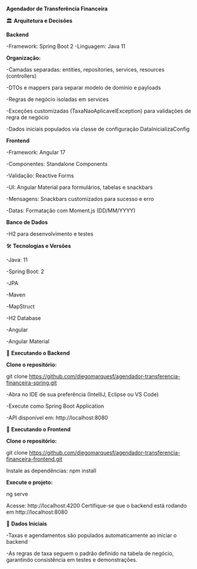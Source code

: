 **Agendador de Transferência Financeira**

🏛 **Arquitetura e Decisões**

**Backend**

-Framework: Spring Boot 2
-Linguagem: Java 11

**Organização:**

-Camadas separadas: entities, repositories, services, resources (controllers)

-DTOs e mappers para separar modelo de domínio e payloads

-Regras de negócio isoladas em services

-Exceções customizadas (TaxaNaoAplicavelException) para validações de regra de negócio

-Dados iniciais populados via classe de configuração DataInicializaConfig

**Frontend**

-Framework: Angular 17

-Componentes: Standalone Components

-Validação: Reactive Forms

-UI: Angular Material para formulários, tabelas e snackbars

-Mensagens: Snackbars customizados para sucesso e erro

-Datas: Formatação com Moment.js (DD/MM/YYYY)

**Banco de Dados**

-H2 para desenvolvimento e testes

🛠 **Tecnologias e Versões**

-Java: 11

-Spring Boot: 2

-JPA

-Maven

-MapStruct

-H2 Database

-Angular

-Angular Material

🚀 **Executando o Backend**

**Clone o repositório:**

git clone https://github.com/diegomarquesf/agendador-transferencia-financeira-spring.git

-Abra no IDE de sua preferência (IntelliJ, Eclipse ou VS Code)

-Execute como Spring Boot Application

-API disponível em: http://localhost:8080

🚀 **Executando o Frontend**

**Clone o repositório:**

git clone https://github.com/diegomarquesf/agendador-transferencia-financeira-frontend.git

Instale as dependências:
npm install

**Execute o projeto:**

ng serve

Acesse: http://localhost:4200
Certifique-se que o backend está rodando em http://localhost:8080

💾 **Dados Iniciais**

-Taxas e agendamentos são populados automaticamente ao iniciar o backend

-As regras de taxa seguem o padrão definido na tabela de negócio, garantindo consistência em testes e demonstrações.
